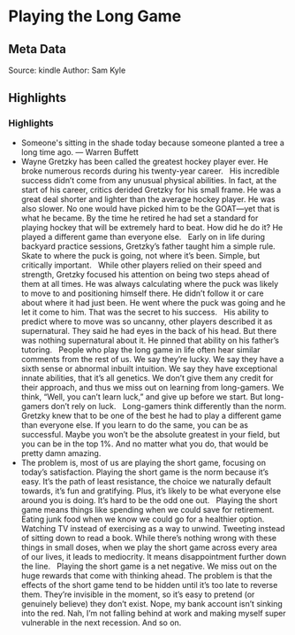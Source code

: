 # Playing the Long Game

## Meta Data

Source:  kindle 
Author: Sam Kyle

## Highlights

### Highlights

- Someone's sitting in the shade today because someone planted a tree a long time ago. ― Warren Buffett
- Wayne Gretzky has been called the greatest hockey player ever. He broke numerous records during his twenty-year career.   His incredible success didn’t come from any unusual physical abilities. In fact, at the start of his career, critics derided Gretzky for his small frame. He was a great deal shorter and lighter than the average hockey player. He was also slower. No one would have picked him to be the GOAT—yet that is what he became. By the time he retired he had set a standard for playing hockey that will be extremely hard to beat. How did he do it? He played a different game than everyone else.   Early on in life during backyard practice sessions, Gretzky’s father taught him a simple rule. Skate to where the puck is going, not where it’s been. Simple, but critically important.   While other players relied on their speed and strength, Gretzky focused his attention on being two steps ahead of them at all times. He was always calculating where the puck was likely to move to and positioning himself there. He didn’t follow it or care about where it had just been. He went where the puck was going and he let it come to him. That was the secret to his success.   His ability to predict where to move was so uncanny, other players described it as supernatural. They said he had eyes in the back of his head. But there was nothing supernatural about it. He pinned that ability on his father’s tutoring.   People who play the long game in life often hear similar comments from the rest of us. We say they’re lucky. We say they have a sixth sense or abnormal inbuilt intuition. We say they have exceptional innate abilities, that it’s all genetics. We don’t give them any credit for their approach, and thus we miss out on learning from long-gamers. We think, “Well, you can’t learn luck,” and give up before we start. But long-gamers don’t rely on luck.   Long-gamers think differently than the norm. Gretzky knew that to be one of the best he had to play a different game than everyone else. If you learn to do the same, you can be as successful. Maybe you won’t be the absolute greatest in your field, but you can be in the top 1%. And no matter what you do, that would be pretty damn amazing.
- The problem is, most of us are playing the short game, focusing on today’s satisfaction. Playing the short game is the norm because it’s easy. It’s the path of least resistance, the choice we naturally default towards, it’s fun and gratifying. Plus, it’s likely to be what everyone else around you is doing. It’s hard to be the odd one out.   Playing the short game means things like spending when we could save for retirement. Eating junk food when we know we could go for a healthier option. Watching TV instead of exercising as a way to unwind. Tweeting instead of sitting down to read a book. While there’s nothing wrong with these things in small doses, when we play the short game across every area of our lives, it leads to mediocrity. It means disappointment further down the line.   Playing the short game is a net negative. We miss out on the huge rewards that come with thinking ahead. The problem is that the effects of the short game tend to be hidden until it’s too late to reverse them. They’re invisible in the moment, so it’s easy to pretend (or genuinely believe) they don’t exist. Nope, my bank account isn’t sinking into the red. Nah, I’m not falling behind at work and making myself super vulnerable in the next recession. And so on.

